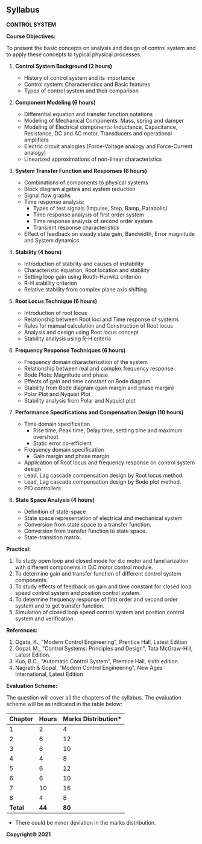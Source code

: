 ## Syllabus

**CONTROL SYSTEM**

**Course Objectives:**

To present the basic concepts on analysis and design of control system and to apply these concepts to typical physical processes.

1. **Control System Background (2 hours)** 
   - History of control system and its importance
   - Control system: Characteristics and Basic features
   - Types of control system and their comparison

2. **Component Modeling (6 hours)**
   - Differential equation and transfer function notations
   - Modeling of Mechanical Components: Mass, spring and damper
   - Modeling of Electrical components: Inductance, Capacitance, Resistance, DC and AC motor, Transducers and operational amplifiers
   - Electric circuit analogies (Force-Voltage analogy and Force-Current analogy)
   - Linearized approximations of non-linear characteristics 

3. **System Transfer Function and Responses (6 hours)**
   - Combinations of components to physical systems
   - Block diagram algebra and system reduction
   - Signal flow graphs
   - Time response analysis:
      - Types of test signals (Impulse, Step, Ramp, Parabolic)
      - Time response analysis of first order system
      - Time response analysis of second order system
      - Transient response characteristics
   - Effect of feedback on steady state gain, Bandwidth, Error magnitude and System dynamics

4. **Stability (4 hours)**
   - Introduction of stability and causes of instability
   - Characteristic equation, Root location and stability
   - Setting loop gain using Routh-Hurwitz criterion
   - R-H stability criterion
   - Relative stability from complex plane axis shifting

5. **Root Locus Technique (6 hours)**
   - Introduction of root locus
   - Relationship between Root loci and Time response of systems
   - Rules for manual calculation and Construction of Root locus
   - Analysis and design using Root locus concept
   - Stability analysis using R-H criteria

6. **Frequency Response Techniques (6 hours)**
   - Frequency domain characterization of the system
   - Relationship between real and complex frequency response
   - Bode Plots: Magnitude and phase
   - Effects of gain and time constant on Bode diagram
   - Stability from Bode diagram (gain margin and phase margin)
   - Polar Plot and Nyquist Plot 
   - Stability analysis from Polar and Nyquist plot

7. **Performance Specifications and Compensation Design (10 hours)**
   - Time domain specification
      - Rise time, Peak time, Delay time, settling time and maximum overshoot
      - Static error co-efficient
   - Frequency domain specification
      - Gain margin and phase margin
   - Application of Root locus and frequency response on control system design
   - Lead, Lag cascade compensation design by Root locus method.
   - Lead, Lag cascade compensation design by Bode plot method.
   - PID controllers

8. **State Space Analysis (4 hours)**
   - Definition of state-space
   - State space representation of electrical and mechanical system
   - Conversion from state space to a transfer function.
   - Conversion from transfer function to state space.
   - State-transition matrix.


**Practical:**

1. To study open loop and closed mode for d.c motor and familiarization with different components in D.C motor control module.
2. To determine gain and transfer function of different control system components.
3. To study effects of feedback on gain and time constant for closed loop speed control system and position control system.
4. To determine frequency response of first order and second order system and to get transfer function.
5. Simulation of closed loop speed control system and position control system and verification

**References:**

1. Ogata, K., "Modern Control Engineering", Prentice Hall, Latest Edition
2. Gopal. M., "Control Systems: Principles and Design", Tata McGraw-Hill, Latest Edition.
3. Kuo, B.C., "Automatic Control System", Prentice Hall, sixth edition.
4. Nagrath & Gopal, "Modern Control Engineering", New Ages International, Latest Edition

**Evaluation Scheme:**

The question will cover all the chapters of the syllabus. The evaluation scheme will be as indicated in the table below:

| Chapter | Hours | Marks Distribution* |
|---|---|---|
| 1 | 2 | 4 |
| 2 | 6 | 12 |
| 3 | 6 | 10 |
| 4 | 4 | 8 |
| 5 | 6 | 12 |
| 6 | 6 | 10 |
| 7 | 10 | 16 |
| 8 | 4 | 8 |
| **Total** | **44** | **80** |

* There could be minor deviation in the marks distribution.


**Copyright&copy; 2021** 
